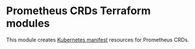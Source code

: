 # Prometheus CRDs Terraform modules

This module creates [Kubernetes manifest][1] resources for Prometheus CRDs.

[1]: https://registry.terraform.io/providers/hashicorp/kubernetes/latest/docs/resources/manifest
